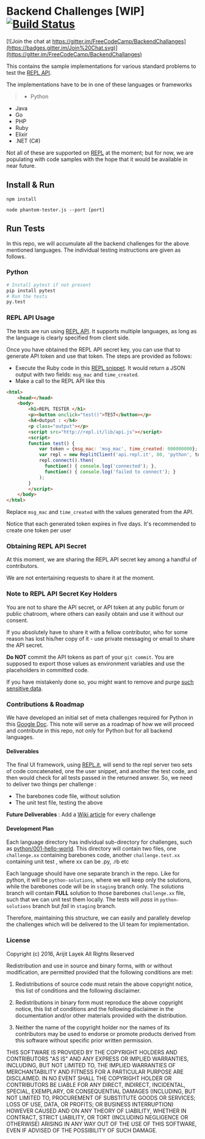 # Backend Challenges [WIP] [![Build Status](https://travis-ci.org/koustuvsinha/backend-challenges.svg?branch=master)](https://travis-ci.org/koustuvsinha/backend-challenges)

[![Join the chat at https://gitter.im/FreeCodeCamp/BackendChallanges](https://badges.gitter.im/Join%20Chat.svg)](https://gitter.im/FreeCodeCamp/BackendChallanges)

This contains the sample implementations for various standard problems to test the [REPL API](https://repl.it/api).

The implementations have to be in one of these languages or frameworks
>- Python
- Java
- Go
- PHP
- Ruby
- Elixir
- .NET (C#)

Not all of these are supported on [REPL](https://repl.it/) at the moment; but for now, we are populating with code samples with the hope that it would be available in near future.

## Install & Run

```
npm install

node phantom-tester.js --port [port]
```

## Run Tests

In this repo, we will accumulate all the backend challenges for the above mentioned languages. The individual testing instructions are given as follows.

### Python

```python
# Install pytest if not present
pip install pytest
# Run the tests
py.test
```

### REPL API Usage

The tests are run using [REPL API](https://repl.it/api/). It supports multiple languages, as long as the language is clearly specified from client side.

Once you have obtained the REPL API secret key, you can use that to generate API token and use that token. The steps are provided as follows:
- Execute the Ruby code in this [REPL snippet](https://repl.it/gZp/1). It would return a JSON output with two fields: `msg_mac` and `time_created`.
- Make a call to the REPL API like this
```html
<html>
    <head></head>
    <body>
        <h1>REPL TESTER </h1>
        <p><button onclick="test()">TEST</button></p>
        <h4>Output : </h4>
        <p class="output"></p>
        <script src="http://repl.it/lib/api.js"></script>
        <script>
        function test() {
            var token = {msg_mac: 'msg_mac', time_created: 000000000};
            var repl = new ReplitClient('api.repl.it', 80, 'python', token);
            repl.connect().then(
              function() { console.log('connected'); },
              function() { console.log('failed to connect'); }
            );
        }
        </script>
    </body>
</html>
```
Replace `msg_mac` and `time_created` with the values generated from the API.

Notice that each generated token expires in five days. It's recommended to create one token per user

### Obtaining REPL API Secret

At this moment, we are sharing the REPL API secret key among a handful of contributors.

We are not entertaining requests to share it at the moment.

### Note to REPL API Secret Key Holders

You are not to share the API secret, or API token at any public forum or public chatroom, where others can easily obtain and use it without our consent.

If you absolutely have to share it with a fellow contributor, who for some reason has lost his/her copy of it - use private messaging or email to share the API secret.

**Do NOT** commit the API tokens as part of your `git commit`. You are supposed to export those values as environment variables and use the placeholders in committed code.

If you have mistakenly done so, you might want to remove and purge [such sensitive data](https://help.github.com/articles/remove-sensitive-data/).

### Contributions & Roadmap

We have developed an initial set of meta challenges required for Python in this [Google Doc](https://docs.google.com/document/d/1lNi2bKms52uMtvwxn3znnspz08UUwuSTMYXKDyiUd_k/edit). This note will serve as a roadmap of how we will proceed and contribute in this repo, not only for Python but for all backend languages.

#### Deliverables

The final UI framework, using [REPL.it](https://repl.it), will send to the repl server two sets of code concatenated, one the user snippet, and another the test code, and then would check for all tests passed in the returned answer. So, we need to deliver two things per challenge :

* The barebones code file, without solution
* The unit test file, testing the above

**Future Deliverables** : Add a [Wiki article](https://github.com/FreeCodeCamp/wiki) for every challenge

#### Development Plan

Each language directory has individual sub-directory for challenges, such as [python/001-hello-world](https://github.com/alayek/backend-challenges/tree/staging/python/001_hello_world). This directory will contain two files, one `challenge.xx` containing barebones code, another `challenge.test.xx` containing unit test , where xx can be .py, .rb etc

Each language should have one separate branch in the repo. Like for python, it will be `python-solutions`, where we will keep only the solutions, while the barebones code will be in `staging` branch only. The solutions branch will contain **FULL** solution to those barebones `challenge.xx` file, such that we can unit test them locally. The tests will _pass_ in `python-solutions` branch but _fail_ in `staging` branch.

Therefore, maintaining this structure, we can easily and parallely develop the challenges which will be delivered to the UI team for implementation.

### License

Copyright (c) 2016, Arijit Layek All Rights Reserved

Redistribution and use in source and binary forms, with or without modification, are permitted provided that the following conditions are met:

1. Redistributions of source code must retain the above copyright notice, this list of conditions and the following disclaimer.

2. Redistributions in binary form must reproduce the above copyright notice, this list of conditions and the following disclaimer in the documentation and/or other materials provided with the distribution.

3. Neither the name of the copyright holder nor the names of its contributors may be used to endorse or promote products derived from this software without specific prior written permission.

THIS SOFTWARE IS PROVIDED BY THE COPYRIGHT HOLDERS AND CONTRIBUTORS "AS IS" AND ANY EXPRESS OR IMPLIED WARRANTIES, INCLUDING, BUT NOT LIMITED TO, THE IMPLIED WARRANTIES OF MERCHANTABILITY AND FITNESS FOR A PARTICULAR PURPOSE ARE DISCLAIMED. IN NO EVENT SHALL THE COPYRIGHT HOLDER OR CONTRIBUTORS BE LIABLE FOR ANY DIRECT, INDIRECT, INCIDENTAL, SPECIAL, EXEMPLARY, OR CONSEQUENTIAL DAMAGES (INCLUDING, BUT NOT LIMITED TO, PROCUREMENT OF SUBSTITUTE GOODS OR SERVICES; LOSS OF USE, DATA, OR PROFITS; OR BUSINESS INTERRUPTION) HOWEVER CAUSED AND ON ANY THEORY OF LIABILITY, WHETHER IN CONTRACT, STRICT LIABILITY, OR TORT (INCLUDING NEGLIGENCE OR OTHERWISE) ARISING IN ANY WAY OUT OF THE USE OF THIS SOFTWARE, EVEN IF ADVISED OF THE POSSIBILITY OF SUCH DAMAGE.
